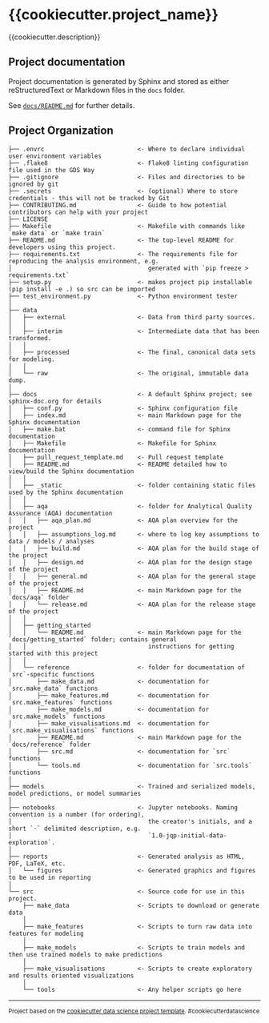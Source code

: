 # {{cookiecutter.project_name}}

{{cookiecutter.description}}

## Project documentation

Project documentation is generated by Sphinx and stored as either reStructuredText or Markdown files in the `docs` 
folder.

See [`docs/README.md`](./docs/README.md) for further details.

## Project Organization


    ├── .envrc                          <- Where to declare individual user environment variables
    ├── .flake8                         <- Flake8 linting configuration file used in the GDS Way
    ├── .gitignore                      <- Files and directories to be ignored by git
    ├── .secrets                        <- (optional) Where to store credentials - this will not be tracked by Git
    ├── CONTRIBUTING.md                 <- Guide to how potential contributors can help with your project
    ├── LICENSE
    ├── Makefile                        <- Makefile with commands like `make data` or `make train`
    ├── README.md                       <- The top-level README for developers using this project.
    ├── requirements.txt                <- The requirements file for reproducing the analysis environment, e.g.
    │                                      generated with `pip freeze > requirements.txt`
    ├── setup.py                        <- makes project pip installable (pip install -e .) so src can be imported
    ├── test_environment.py             <- Python environment tester   
    │
    ├── data
    │   ├── external                    <- Data from third party sources.
    │   │
    │   ├── interim                     <- Intermediate data that has been transformed.
    │   │
    │   ├── processed                   <- The final, canonical data sets for modeling.
    │   │
    │   └── raw                         <- The original, immutable data dump.
    │
    ├── docs                            <- A default Sphinx project; see sphinx-doc.org for details    
    │   ├── conf.py                     <- Sphinx configuration file
    │   ├── index.md                    <- main Markdown page for the Sphinx documentation
    │   ├── make.bat                    <- command file for Sphinx documentation
    │   ├── Makefile                    <- Makefile for Sphinx documentation
    │   ├── pull_request_template.md    <- Pull request template
    │   ├── README.md                   <- README detailed how to view/build the Sphinx documentation
    │   │
    │   ├── _static                     <- folder containing static files used by the Sphinx documentation
    │   │
    │   ├── aqa                         <- folder for Analytical Quality Assurance (AQA) documentation
    │   │   ├── aqa_plan.md             <- AQA plan overview for the project
    │   │   ├── assumptions_log.md      <- where to log key assumptions to data / models / analyses
    │   │   ├── build.md                <- AQA plan for the build stage of the project
    │   │   ├── design.md               <- AQA plan for the design stage of the project
    │   │   ├── general.md              <- AQA plan for the general stage of the project
    │   │   ├── README.md               <- main Markdown page for the `docs/aqa` folder
    │   │   └── release.md              <- AQA plan for the release stage of the project
    │   │
    │   ├── getting_started
    │   │   └── README.md               <- main Markdown page for the `docs/getting_started` folder; contains general 
    │   │                                  instructions for getting started with this project
    │   │
    │   └── reference                   <- folder for documentation of `src`-specific functions
    │       ├── make_data.md            <- documentation for `src.make_data` functions
    │       ├── make_features.md        <- documentation for `src.make_features` functions
    │       ├── make_models.md          <- documentation for `src.make_models` functions
    │       ├── make_visualisations.md  <- documentation for `src.make_visualisations` functions
    │       ├── README.md               <- main Markdown page for the `docs/reference` folder
    │       ├── src.md                  <- documentation for `src` functions
    │       └── tools.md                <- documentation for `src.tools` functions
    │
    ├── models                          <- Trained and serialized models, model predictions, or model summaries
    │
    ├── notebooks                       <- Jupyter notebooks. Naming convention is a number (for ordering),
    │                                      the creator's initials, and a short `-` delimited description, e.g.
    │                                      `1.0-jqp-initial-data-exploration`.
    │
    ├── reports                         <- Generated analysis as HTML, PDF, LaTeX, etc.
    │   └── figures                     <- Generated graphics and figures to be used in reporting
    │
    └── src                             <- Source code for use in this project.
        ├── make_data                   <- Scripts to download or generate data
        │
        ├── make_features               <- Scripts to turn raw data into features for modeling
        │
        ├── make_models                 <- Scripts to train models and then use trained models to make predictions
        │
        ├── make_visualisations         <- Scripts to create exploratory and results oriented visualizations
        │
        └── tools                       <- Any helper scripts go here

--------

<p><small>Project based on the <a target="_blank" href="https://drivendata.github.io/cookiecutter-data-science/">
cookiecutter data science project template</a>. #cookiecutterdatascience</small></p>
